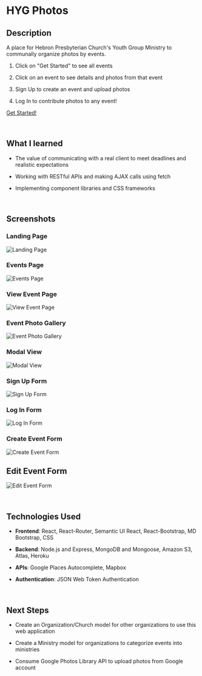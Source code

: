 # HYG Photos

## Description

A place for Hebron Presbyterian Church's Youth Group Ministry to communally organize photos by events.

1. Click on "Get Started" to see all events

2. Click on an event to see details and photos from that event

3. Sign Up to create an event and upload photos

4. Log In to contribute photos to any event!

[Get Started!](https://hyg-photos.herokuapp.com/)

<br />

## What I learned

- The value of communicating with a real client to meet deadlines and realistic expectations

- Working with RESTful APIs and making AJAX calls using fetch

- Implementing component libraries and CSS frameworks

<br />

## Screenshots

### Landing Page

![Landing Page](https://i.imgur.com/HLI8rav.jpg "Landing Page")

### Events Page

![Events Page](https://i.imgur.com/LjephJ7.jpg "Events Page")

### View Event Page

![View Event Page](https://i.imgur.com/53WXAF7.jpg "View Event Page")

### Event Photo Gallery

![Event Photo Gallery](https://i.imgur.com/S8OUAyQ.jpg "Event Photo Gallery")

### Modal View

![Modal View](https://i.imgur.com/wxlrAf8.jpg "Modal View")

### Sign Up Form

![Sign Up Form](https://i.imgur.com/4RQVgeS.png "Sign Up Form")

### Log In Form

![Log In Form](https://i.imgur.com/19IP48A.png "Log In Form")

### Create Event Form

![Create Event Form](https://i.imgur.com/kaT1zfg.png "Create Event Form")

## Edit Event Form

![Edit Event Form](https://i.imgur.com/lNBBUjD.png "Edit Event Form")

<br />

## Technologies Used

- **Frontend**: React, React-Router, Semantic UI React, React-Bootstrap, MD Bootstrap, CSS

- **Backend**: Node.js and Express, MongoDB and Mongoose, Amazon S3, Atlas, Heroku

- **APIs**: Google Places Autocomplete, Mapbox

- **Authentication**: JSON Web Token Authentication

<br />

## Next Steps

- Create an Organization/Church model for other organizations to use this web application

- Create a Ministry model for organizations to categorize events into ministries

- Consume Google Photos Library API to upload photos from Google account

